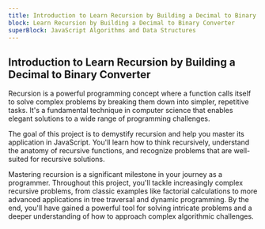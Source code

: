 ```yaml
---
title: Introduction to Learn Recursion by Building a Decimal to Binary Converter
block: Learn Recursion by Building a Decimal to Binary Converter
superBlock: JavaScript Algorithms and Data Structures
---
```


## Introduction to Learn Recursion by Building a Decimal to Binary Converter

Recursion is a powerful programming concept where a function calls itself to solve complex problems by breaking them down into simpler, repetitive tasks. It's a fundamental technique in computer science that enables elegant solutions to a wide range of programming challenges.

The goal of this project is to demystify recursion and help you master its application in JavaScript. You'll learn how to think recursively, understand the anatomy of recursive functions, and recognize problems that are well-suited for recursive solutions.

Mastering recursion is a significant milestone in your journey as a programmer. Throughout this project, you'll tackle increasingly complex recursive problems, from classic examples like factorial calculations to more advanced applications in tree traversal and dynamic programming. By the end, you'll have gained a powerful tool for solving intricate problems and a deeper understanding of how to approach complex algorithmic challenges.
